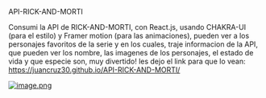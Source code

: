 API-RICK-AND-MORTI

Consumi la API de RICK-AND-MORTI, con React.js, usando CHAKRA-UI (para el estilo) y Framer motion (para las animaciones), pueden ver a los personajes favoritos de la serie y en los cuales, traje informacion de la API, que pueden ver los nombre, las imagenes de los personajes, el estado de vida y que especie son, muy divertido! les dejo el link para que lo vean: https://juancruz30.github.io/API-RICK-AND-MORTI/

[![image.png](https://i.postimg.cc/TYFXcd1z/image.png)](https://postimg.cc/zVCMz1n7)
